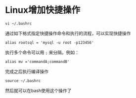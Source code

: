 # Linux增加快捷操作

```
vi ~/.bashrc
```

通过如下格式指定快捷操作命令和执行的流程，可以实现快捷操作

```
alias rootsql = 'mysql -u root -p123456'
```

执行多个命令可以用 `;` 来分隔，例如：
```
alias mv ='commandA;commandB'
```

完成之后执行编译操作

```
source ~/.bashrc
```

然后就可以在bash使用这个操作了

